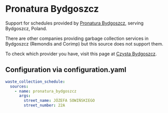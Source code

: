# Pronatura Bydgoszcz

Support for schedules provided by [Pronatura Bydgoszcz](http://www.pronatura.bydgoszcz.pl/), serving Bydgoszcz, Poland.

There are other companies providing garbage collection services in Bydgoszcz (Remondis and Corimp) but this source does not support them.

To check which provider you have, visit this page at [Czysta Bydgoszcz](https://www.czystabydgoszcz.pl/odpady-komunalne/podzial-na-sektory/).

## Configuration via configuration.yaml

```yaml
waste_collection_schedule:
  sources:
    - name: pronatura_bydgoszcz
      args:
        street_name: JÓZEFA SOWIŃSKIEGO
        street_number: 22A
```
